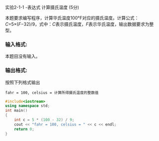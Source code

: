 实验2-1-1 -表达式 计算摄氏温度 (5分)

本题要求编写程序，计算华氏温度100°F对应的摄氏温度。计算公式：*C*=5×(*F*−32)/9，式中：*C*表示摄氏温度，*F*表示华氏温度，输出数据要求为整型。

### 输入格式:

本题目没有输入。

### 输出格式:

按照下列格式输出

```
fahr = 100, celsius = 计算所得摄氏温度的整数值
```



```c++
#include<iostream>
using namespace std;
int main()
{
	int c = 5 * (100 - 32) / 9;
	cout << "fahr = 100, celsius = " << c << endl;
	return 0;
}
```

